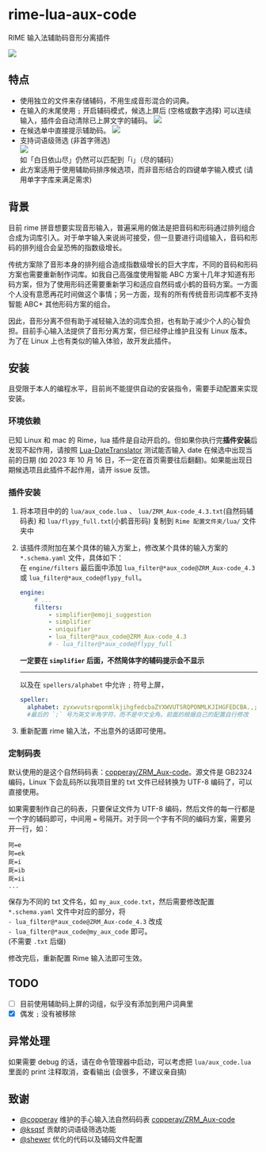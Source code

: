 # rime-lua-aux-code

RIME 输入法辅助码音形分离插件

![](https://cdn.jsdelivr.net/gh/HowcanoeWang/rime-lua-aux-code/static/rime_select.gif)

## 特点

* 使用独立的文件来存储辅码，不用生成音形混合的词典。
* 在输入的末尾使用 `;` 开启辅码模式，候选上屏后 (空格或数字选择) 可以连续输入，插件会自动清除已上屏文字的辅码。
  ![](https://cdn.jsdelivr.net/gh/HowcanoeWang/rime-lua-aux-code/static/aux_split.png)
* 在候选单中直接提示辅助码。
  ![](https://cdn.jsdelivr.net/gh/HowcanoeWang/rime-lua-aux-code/static/aux_notice.png)
* 支持词语级筛选 (非首字筛选)    
  ![](https://cdn.jsdelivr.net/gh/HowcanoeWang/rime-lua-aux-code/static/aux_word.png)   
  如「白日依山尽」仍然可以匹配到「i」（尽的辅码）
* 此方案适用于使用辅助码排序候选项，而非音形结合的四键单字输入模式 (请用单字字库来满足需求)

## 背景

目前 rime 拼音想要实现音形输入，普遍采用的做法是把音码和形码通过排列组合合成为词库引入。对于单字输入来说尚可接受，但一旦要进行词组输入，音码和形码的排列组合会呈恐怖的指数级增长。

传统方案除了音形本身的排列组合造成指数级增长的巨大字库，不同的音码和形码方案也需要重新制作词库。如我自己高强度使用智能 ABC 方案十几年才知道有形码方案，但为了使用形码还需要重新学习和适应自然码或小鹤的音码方案。一方面个人没有意愿再花时间做这个事情；另一方面，现有的所有传统音形词库都不支持智能 ABC+ 其他形码方案的组合。

因此，音形分离不但有助于减轻输入法的词库负担，也有助于减少个人的心智负担。目前手心输入法提供了音形分离方案，但已经停止维护且没有 Linux 版本。为了在 Linux 上也有类似的输入体验，故开发此插件。

## 安装

且受限于本人的编程水平，目前尚不能提供自动的安装指令，需要手动配置来实现安装。

### 环境依赖

已知 Linux 和 mac 的 Rime，lua 插件是自动开启的。但如果你执行完**插件安装**后发现不起作用，请按照 [Lua-DateTranslator](https://github.com/hchunhui/librime-lua/wiki) 测试能否输入 date 在候选中出现当前的日期 (如 2023 年 10 月 16 日，不一定在首页需要往后翻翻)。如果能出现日期候选项且此插件不起作用，请开 issue 反馈。

### 插件安装

1. 将本项目中的的 `lua/aux_code.lua` 、 `lua/ZRM_Aux-code_4.3.txt`(自然码辅码表) 和 `lua/flypy_full.txt`(小鹤音形码) 复制到 `Rime 配置文件夹/lua/` 文件夹中
2. 该插件须附加在某个具体的输入方案上，修改某个具体的输入方案的 `*.schema.yaml` 文件，具体如下：    
   在 `engine/filters` 最后面中添加 `lua_filter@*aux_code@ZRM_Aux-code_4.3` 或 `lua_filter@*aux_code@flypy_full`。
    ```yaml
    engine:
        # ...
        filters:
            - simplifier@emoji_suggestion
            - simplifier
            - uniquifier
            - lua_filter@*aux_code@ZRM_Aux-code_4.3
            # - lua_filter@*aux_code@flypy_full
    ```
   **一定要在 `simplifier` 后面，不然简体字的辅码提示会不显示**

    ---
   以及在 `spellers/alphabet` 中允许 `;` 符号上屏，
    ```yaml
    speller:
      alphabet: zyxwvutsrqponmlkjihgfedcbaZYXWVUTSRQPONMLKJIHGFEDCBA.,;  
      #最后的 `;` 号为英文半角字符，而不是中文全角。前面的根据自己的配置自行修改
    ```

3. 重新配置 rime 输入法，不出意外的话即可使用。

### 定制码表

默认使用的是这个自然码码表：[copperay/ZRM_Aux-code](https://github.com/copperay/ZRM_Aux-code/tree/main)。源文件是 GB2324 编码，Linux 下会乱码所以我项目里的 txt 文件已经转换为 UTF-8 编码了，可以直接使用。

如果需要制作自己的码表，只要保证文件为 UTF-8 编码，然后文件的每一行都是一个字的辅码即可，中间用 `=` 号隔开。对于同一个字有不同的编码方案，需要另开一行，如：

```plaintxt
阿=e
阿=ek
厑=i
厑=ib
厑=ii
...
```

保存为不同的 txt 文件名，如 `my_aux_code.txt`，然后需要修改配置 `*.schema.yaml` 文件中对应的部分，将     
`- lua_filter@*aux_code@ZRM_Aux-code_4.3` 改成     
`- lua_filter@*aux_code@my_aux_code` 即可。    
(不需要 `.txt` 后缀)

修改完后，重新配置 Rime 输入法即可生效。

## TODO

- [ ] 目前使用辅助码上屏的词组，似乎没有添加到用户词典里
- [x] 偶发 `;` 没有被移除

## 异常处理

如果需要 debug 的话，请在命令管理器中启动，可以考虑把 `lua/aux_code.lua` 里面的 print 注释取消，查看输出 (会很多，不建议亲自搞)

## 致谢

* [@copperay](https://github.com/copperay) 维护的手心输入法自然码码表 [copperay/ZRM_Aux-code](https://github.com/copperay/ZRM_Aux-code/tree/main)
* [@ksqsf](https://github.com/ksqsf) 贡献的词语级筛选功能
* [@shewer](https://github.com/shewer) 优化的代码以及辅码文件配置